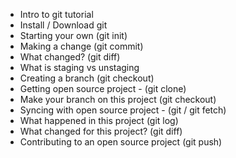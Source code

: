 - Intro to git tutorial
- Install / Download git 
- Starting your own (git init)
- Making a change (git commit)
- What changed? (git diff)
- What is staging vs unstaging
- Creating a branch (git checkout)
- Getting open source project - (git clone)
- Make your branch on this project (git checkout)
- Syncing with open source project - (git / git fetch)
- What happened in this project (git log)
- What changed for this project? (git diff)
- Contributing to an open source project (git push)
